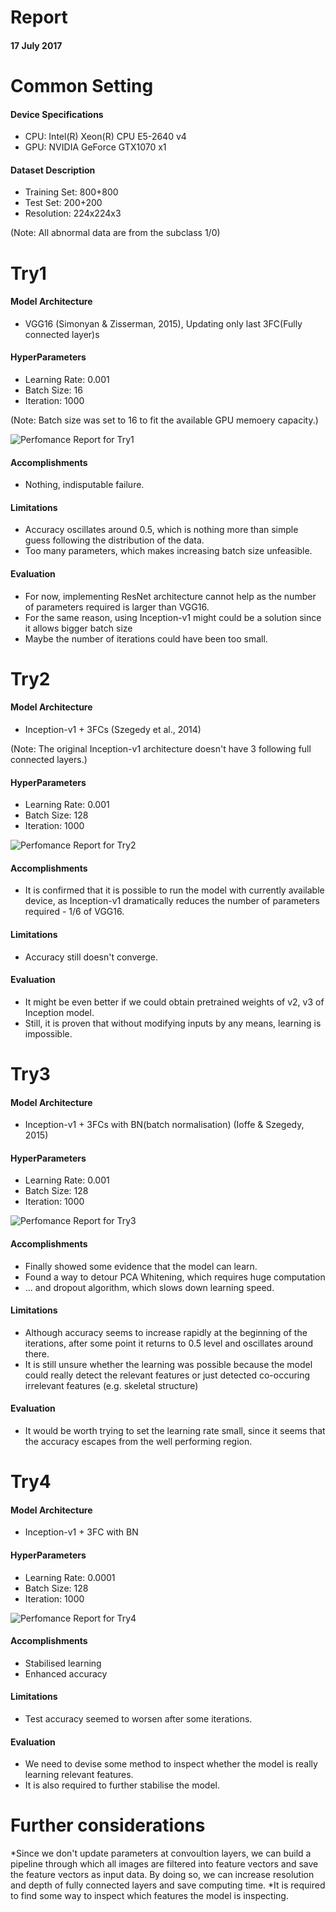 # Report
#### 17 July 2017

# Common Setting
#### Device Specifications
* CPU: Intel(R) Xeon(R) CPU E5-2640 v4
* GPU: NVIDIA GeForce GTX1070 x1

#### Dataset Description
* Training Set: 800+800
* Test Set:     200+200
* Resolution:   224x224x3

(Note: All abnormal data are from the subclass 1/0)

# Try1
#### Model Architecture
* VGG16 (Simonyan & Zisserman, 2015), Updating only last 3FC(Fully connected layer)s

#### HyperParameters
* Learning Rate: 0.001
* Batch Size:    16
* Iteration:     1000

(Note: Batch size was set to 16 to fit the available GPU memoery capacity.)<br/>

![Perfomance Report for Try1](/img/report20170717_try1.png)

#### Accomplishments
* Nothing, indisputable failure.

#### Limitations
* Accuracy oscillates around 0.5, which is nothing more than simple guess following the distribution of the data.
* Too many parameters, which makes increasing batch size unfeasible.

#### Evaluation
* For now, implementing ResNet architecture cannot help as the number of parameters required is larger than VGG16.
* For the same reason, using Inception-v1 might could be a solution since it allows bigger batch size
* Maybe the number of iterations could have been too small.

# Try2
#### Model Architecture
* Inception-v1 + 3FCs (Szegedy et al., 2014)

(Note: The original Inception-v1 architecture doesn't have 3 following full connected layers.)<br/>
#### HyperParameters
* Learning Rate: 0.001	
* Batch Size:    128	
* Iteration:     1000

![Perfomance Report for Try2](/img/report20170717_try2.png)

#### Accomplishments
* It is confirmed that it is possible to run the model with currently available device, as Inception-v1 dramatically reduces the number of parameters required - 1/6 of VGG16.

#### Limitations
* Accuracy still doesn't converge.

#### Evaluation
* It might be even better if we could obtain pretrained weights of v2, v3 of Inception model.
* Still, it is proven that without modifying inputs by any means, learning is impossible.

# Try3
#### Model Architecture
* Inception-v1 + 3FCs with BN(batch normalisation) (Ioffe & Szegedy, 2015)

#### HyperParameters
* Learning Rate: 0.001	
* Batch Size:    128	
* Iteration:     1000

![Perfomance Report for Try3](/img/report20170717_try3.png)

#### Accomplishments
* Finally showed some evidence that the model can learn.
* Found a way to detour PCA Whitening, which requires huge computation
* ... and dropout algorithm, which slows down learning speed.

#### Limitations
* Although accuracy seems to increase rapidly at the beginning of the iterations, after some point it returns to 0.5 level and oscillates around there.
* It is still unsure whether the learning was possible because the model could really detect the relevant features or just detected co-occuring irrelevant features (e.g. skeletal structure)

#### Evaluation
* It would be worth trying to set the learning rate small, since it seems that the accuracy escapes from the well performing region.


# Try4
#### Model Architecture
* Inception-v1 + 3FC with BN

#### HyperParameters
* Learning Rate: 0.0001
* Batch Size:    128
* Iteration:     1000

![Perfomance Report for Try4](/img/report20170717_try4.png)

#### Accomplishments
* Stabilised learning
* Enhanced accuracy

#### Limitations
* Test accuracy seemed to worsen after some iterations.

#### Evaluation
* We need to devise some method to inspect whether the model is really learning relevant features.
* It is also required to further stabilise the model.

# Further considerations
*Since we don't update parameters at convoultion layers, we can build a pipeline through which all images are filtered into feature vectors and save the feature vectors as input data. By doing so, we can increase resolution and depth of fully connected layers and save computing time.
*It is required to find some way to inspect which features the model is inspecting.